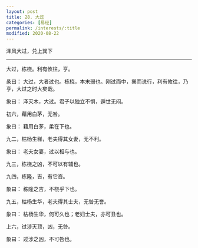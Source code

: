 ```yaml
---
layout: post
title: 28. 大过
categories: [易经]
permalink: /interests/:title
modified: 2020-08-22
---
```


泽风大过，兑上巽下

---

大过，栋桡。利有攸往，亨。

彖曰： 大过，大者过也。栋桡，本末弱也。刚过而中，巽而说行，利有攸往，乃亨，大过之时大矣哉。

象曰： 泽灭木，大过。君子以独立不惧，遁世无闷。

初六，藉用白茅，无咎。

象曰： 藉用白茅，柔在下也。

九二，枯杨生稊，老夫得其女妻，无不利。

象曰： 老夫女妻，过以相与也。

九三，栋桡之凶，不可以有辅也。

九四，栋隆，吉，有它吝。

象曰： 栋隆之吉，不桡乎下也。

九五，枯杨生华，老夫得其士夫，无咎无誉。

象曰： 枯杨生华，何可久也；老妇士夫，亦可丑也。

上六，过涉灭顶，凶，无咎。

象曰： 过涉之凶，不可咎也。
